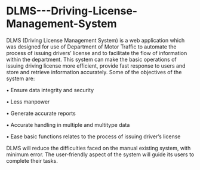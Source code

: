 # DLMS---Driving-License-Management-System
DLMS (Driving License Management System) is a web application which was designed for use of Department of Motor Traffic to automate the process of issuing drivers’ license and to facilitate the flow of information within the department.
This system can make the basic operations of issuing driving license more efficient, provide fast response to users and store and retrieve information accurately. Some of the objectives of the system are:

• Ensure data integrity and security

• Less manpower

• Generate accurate reports

• Accurate handling in multiple and multitype data

• Ease basic functions relates to the process of issuing driver’s license

DLMS will reduce the difficulties faced on the manual existing system, with minimum error. The user-friendly aspect of the system will guide its users to complete their tasks.
